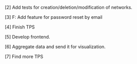 [2] Add tests for creation/deletion/modification of networks.

[3] F: Add feature for password reset by email

[4] Finish TPS

[5] Develop frontend.

[6] Aggregate data and send it for visualization.

[7] Find more TPS
